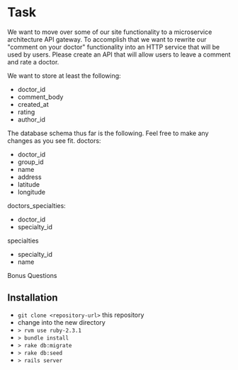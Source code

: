 # Task
We want to move over some of our site functionality to a microservice architecture API gateway. To accomplish that we want to
rewrite our "comment on your doctor" functionality into an HTTP service that will be used by users. Please create an API that will allow users to leave a comment and rate a doctor.

We want to store at least the following:
- doctor_id
- comment_body
- created_at
- rating
- author_id

The database schema thus far is the following. Feel free to make any changes as you see fit.
doctors:
- doctor_id
- group_id
- name
- address
- latitude
- longitude

doctors_specialties:
- doctor_id
- specialty_id

specialties
- specialty_id
- name

Bonus Questions

## Installation

* `git clone <repository-url>` this repository
* change into the new directory
* `> rvm use ruby-2.3.1`
* `> bundle install`
* `> rake db:migrate`
* `> rake db:seed`
* `> rails server`
